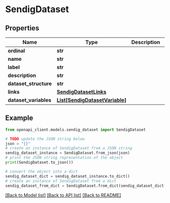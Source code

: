 # SendigDataset


## Properties

Name | Type | Description | Notes
------------ | ------------- | ------------- | -------------
**ordinal** | **str** |  | [optional] 
**name** | **str** |  | [optional] 
**label** | **str** |  | [optional] 
**description** | **str** |  | [optional] 
**dataset_structure** | **str** |  | [optional] 
**links** | [**SendigDatasetLinks**](SendigDatasetLinks.md) |  | [optional] 
**dataset_variables** | [**List[SendigDatasetVariable]**](SendigDatasetVariable.md) |  | [optional] 

## Example

```python
from openapi_client.models.sendig_dataset import SendigDataset

# TODO update the JSON string below
json = "{}"
# create an instance of SendigDataset from a JSON string
sendig_dataset_instance = SendigDataset.from_json(json)
# print the JSON string representation of the object
print(SendigDataset.to_json())

# convert the object into a dict
sendig_dataset_dict = sendig_dataset_instance.to_dict()
# create an instance of SendigDataset from a dict
sendig_dataset_from_dict = SendigDataset.from_dict(sendig_dataset_dict)
```
[[Back to Model list]](../README.md#documentation-for-models) [[Back to API list]](../README.md#documentation-for-api-endpoints) [[Back to README]](../README.md)



